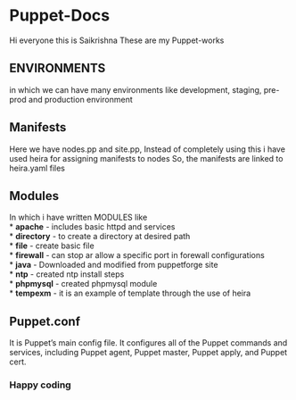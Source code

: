 # Puppet-Docs

Hi everyone this is Saikrishna
These are my Puppet-works

## ENVIRONMENTS
in which we can have many environments like development, staging, pre-prod and production environment

## Manifests
Here we have nodes.pp and site.pp, Instead of completely using this i have used heira for assigning manifests to nodes
So, the manifests are linked to heira.yaml files

## Modules
In which i have written MODULES like <br />
        * **apache** - includes basic httpd and services<br />
        * **directory** - to create a directory at desired path <br />
        * **file** - create basic file  <br />
        * **firewall** - can stop ar allow a specific port in forewall configurations  <br />
        * **java** - Downloaded and modified from puppetforge site <br />
        * **ntp** - created ntp install steps <br />
        * **phpmysql** - created phpmysql module <br />
        * **tempexm** - it is an example of template through the use of heira  <br />
## Puppet.conf
It is Puppet’s main config file. It configures all of the Puppet commands and services, including Puppet agent, Puppet master, Puppet apply, and Puppet cert.
### Happy coding

